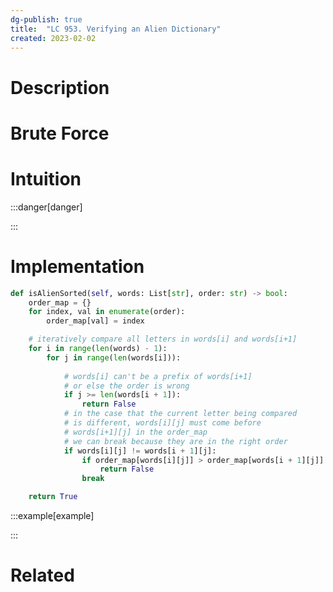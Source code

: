 ```yaml
---
dg-publish: true
title:  "LC 953. Verifying an Alien Dictionary"
created: 2023-02-02
---
```



# Description

# Brute Force
# Intuition

:::danger[danger] 


:::

# Implementation
```python
def isAlienSorted(self, words: List[str], order: str) -> bool:
	order_map = {}
	for index, val in enumerate(order):
		order_map[val] = index

	# iteratively compare all letters in words[i] and words[i+1]
	for i in range(len(words) - 1):
		for j in range(len(words[i])):
			
			# words[i] can't be a prefix of words[i+1] 
			# or else the order is wrong
			if j >= len(words[i + 1]): 
				return False
			# in the case that the current letter being compared
			# is different, words[i][j] must come before
			# words[i+1][j] in the order_map
			# we can break because they are in the right order
			if words[i][j] != words[i + 1][j]:
				if order_map[words[i][j]] > order_map[words[i + 1][j]]:
					return False
				break

	return True
```

:::example[example] 


:::


# Related
